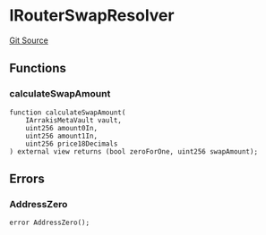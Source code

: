 # IRouterSwapResolver
[Git Source](https://github.com/ArrakisFinance/arrakis-modular/blob/b9ae3a6dd7145e0f69f817dcb31abd79f8e19310/src/interfaces/IRouterSwapResolver.sol)


## Functions
### calculateSwapAmount


```solidity
function calculateSwapAmount(
    IArrakisMetaVault vault,
    uint256 amount0In,
    uint256 amount1In,
    uint256 price18Decimals
) external view returns (bool zeroForOne, uint256 swapAmount);
```

## Errors
### AddressZero

```solidity
error AddressZero();
```

